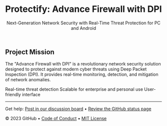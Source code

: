 <header>



# Protectify: Advance Firewall with DPI

Next-Generation Network Security with Real-Time Threat Protection for PC and Android

</header>


## Project Mission
The "Advance Firewall with DPI" is a revolutionary network security solution designed to protect against modern cyber threats using Deep Packet Inspection (DPI). It provides real-time monitoring, detection, and mitigation of network anomalies.

Real-time threat detection
Scalable for enterprise and personal use
User-friendly interface

<footer>

<!--
  <<< Author notes: Footer >>>
  Add a link to get support, GitHub status page, code of conduct, license link.
-->

---

Get help: [Post in our discussion board](https://github.com/orgs/skills/discussions/categories/github-pages) &bull; [Review the GitHub status page](https://www.githubstatus.com/)

&copy; 2023 GitHub &bull; [Code of Conduct](https://www.contributor-covenant.org/version/2/1/code_of_conduct/code_of_conduct.md) &bull; [MIT License](https://gh.io/mit)

</footer>
